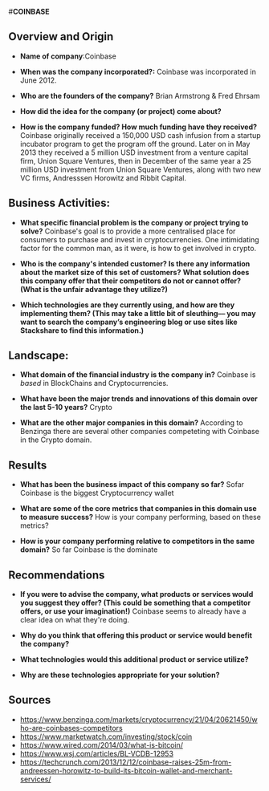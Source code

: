 #**COINBASE**

## Overview and Origin

* **Name of company**:Coinbase

* **When was the company incorporated?:** 
  Coinbase was incorporated in June 2012. 

* **Who are the founders of the company?** 
Brian Armstrong & Fred Ehrsam

* **How did the idea for the company (or project) come about?** 

* **How is the company funded? How much funding have they received?** Coinbase originally received a 150,000 USD cash infusion from a startup incubator program to get the program off the ground. Later on in May 2013 they received a 5 million USD investment from a venture capital firm, Union Square Ventures, then in December of the same year a 25 million USD investment from Union Square Ventures, along with two new VC firms, Andresssen Horowitz and Ribbit Capital.

## Business Activities:

* **What specific financial problem is the company or project trying to solve?** Coinbase's goal is to provide a more centralised place for consumers to purchase and invest in cryptocurrencies. One intimidating factor for the common man, as it were, is how to get involved in crypto. 

* **Who is the company's intended customer?  Is there any information about the market size of this set of customers?**
**What solution does this company offer that their competitors do not or cannot offer? (What is the unfair advantage they utilize?)**

* **Which technologies are they currently using, and how are they implementing them? (This may take a little bit of sleuthing–– you may want to search the company’s engineering blog or use sites like Stackshare to find this information.)**


## Landscape:

* **What domain of the financial industry is the company in?** Coinbase is *based* in BlockChains and Cryptocurrencies. 

* **What have been the major trends and innovations of this domain over the last 5-10 years?** Crypto 

* **What are the other major companies in this domain?** According to Benzinga there are several other companies competeting with Coinbase in the Crypto domain. 


## Results

* **What has been the business impact of this company so far?** Sofar Coinbase is the biggest Cryptocurrency wallet 

* **What are some of the core metrics that companies in this domain use to measure success?** How is your company performing, based on these metrics?

* **How is your company performing relative to competitors in the same domain?** So far Coinbase is the dominate 


## Recommendations

* **If you were to advise the company, what products or services would you suggest they offer? (This could be something that a competitor offers, or use your imagination!)** Coinbase seems to already have a clear idea on what they're doing. 

* **Why do you think that offering this product or service would benefit the company?**

* **What technologies would this additional product or service utilize?**

* **Why are these technologies appropriate for your solution?**



## Sources 

* https://www.benzinga.com/markets/cryptocurrency/21/04/20621450/who-are-coinbases-competitors
* https://www.marketwatch.com/investing/stock/coin
* https://www.wired.com/2014/03/what-is-bitcoin/
* https://www.wsj.com/articles/BL-VCDB-12953
* https://techcrunch.com/2013/12/12/coinbase-raises-25m-from-andreessen-horowitz-to-build-its-bitcoin-wallet-and-merchant-services/

